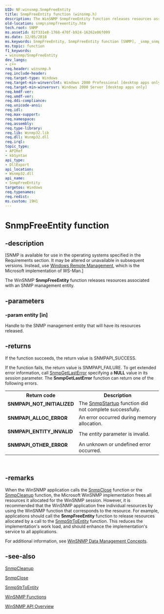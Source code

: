 ```yaml
---
UID: NF:winsnmp.SnmpFreeEntity
title: SnmpFreeEntity function (winsnmp.h)
description: The WinSNMP SnmpFreeEntity function releases resources associated with an SNMP management entity.
old-location: snmp\snmpfreeentity.htm
tech.root: SNMP
ms.assetid: 82f331e8-1768-470f-b924-16262e06f099
ms.date: 12/05/2018
ms.keywords: SnmpFreeEntity, SnmpFreeEntity function [SNMP], _snmp_snmpfreeentity, snmp.snmpfreeentity, winsnmp/SnmpFreeEntity
ms.topic: function
f1_keywords:
- winsnmp/SnmpFreeEntity
dev_langs:
- c++
req.header: winsnmp.h
req.include-header: 
req.target-type: Windows
req.target-min-winverclnt: Windows 2000 Professional [desktop apps only]
req.target-min-winversvr: Windows 2000 Server [desktop apps only]
req.kmdf-ver: 
req.umdf-ver: 
req.ddi-compliance: 
req.unicode-ansi: 
req.idl: 
req.max-support: 
req.namespace: 
req.assembly: 
req.type-library: 
req.lib: Wsnmp32.lib
req.dll: Wsnmp32.dll
req.irql: 
topic_type:
- APIRef
- kbSyntax
api_type:
- DllExport
api_location:
- Wsnmp32.dll
api_name:
- SnmpFreeEntity
targetos: Windows
req.typenames: 
req.redist: 
ms.custom: 19H1
---
```


# SnmpFreeEntity function


## -description


<p class="CCE_Message">[SNMP is available for use in the operating systems specified in the Requirements section. It may be altered or unavailable in subsequent versions. Instead, use <a href="https://docs.microsoft.com/windows/desktop/WinRM/portal">Windows Remote Management</a>, which is the Microsoft implementation of WS-Man.]

The WinSNMP 
<b>SnmpFreeEntity</b> function releases resources associated with an SNMP management entity.


## -parameters




### -param entity [in]

Handle to the SNMP management entity that will have its resources released.


## -returns



If the function succeeds, the return value is SNMPAPI_SUCCESS.

If the function fails, the return value is SNMPAPI_FAILURE. To get extended error information, call 
<a href="https://docs.microsoft.com/windows/desktop/api/winsnmp/nf-winsnmp-snmpgetlasterror">SnmpGetLastError</a> specifying a <b>NULL</b> value in its <i>session</i> parameter. The 
<b>SnmpGetLastError</b> function can return one of the following errors.

<table>
<tr>
<th>Return code</th>
<th>Description</th>
</tr>
<tr>
<td width="40%">
<dl>
<dt><b>SNMPAPI_NOT_INITIALIZED</b></dt>
</dl>
</td>
<td width="60%">
The 
<a href="https://docs.microsoft.com/windows/desktop/api/winsnmp/nf-winsnmp-snmpstartup">SnmpStartup</a> function did not complete successfully.

</td>
</tr>
<tr>
<td width="40%">
<dl>
<dt><b>SNMPAPI_ALLOC_ERROR</b></dt>
</dl>
</td>
<td width="60%">
An error occurred during memory allocation.

</td>
</tr>
<tr>
<td width="40%">
<dl>
<dt><b>SNMPAPI_ENTITY_INVALID</b></dt>
</dl>
</td>
<td width="60%">
The <i>entity</i> parameter is invalid.

</td>
</tr>
<tr>
<td width="40%">
<dl>
<dt><b>SNMPAPI_OTHER_ERROR</b></dt>
</dl>
</td>
<td width="60%">
An unknown or undefined error occurred.

</td>
</tr>
</table>
 




## -remarks



When the WinSNMP application calls the 
<a href="https://docs.microsoft.com/windows/desktop/api/winsnmp/nf-winsnmp-snmpclose">SnmpClose</a> function or the 
<a href="https://docs.microsoft.com/windows/desktop/api/winsnmp/nf-winsnmp-snmpcleanup">SnmpCleanup</a> function, the Microsoft WinSNMP implementation frees all resources it allocated for the WinSNMP session. However, it is recommended that the WinSNMP application free individual resources by using the WinSNMP function that corresponds to the resource. For example, applications should call the 
<b>SnmpFreeEntity</b> function to release resources allocated by a call to the 
<a href="https://docs.microsoft.com/windows/desktop/api/winsnmp/nf-winsnmp-snmpstrtoentity">SnmpStrToEntity</a> function. This reduces the implementation's work load, and should enhance the implementation's service to all applications.

For additional information, see 
<a href="https://docs.microsoft.com/windows/desktop/SNMP/winsnmp-data-management-concepts">WinSNMP Data Management Concepts</a>.




## -see-also




<a href="https://docs.microsoft.com/windows/desktop/api/winsnmp/nf-winsnmp-snmpcleanup">SnmpCleanup</a>



<a href="https://docs.microsoft.com/windows/desktop/api/winsnmp/nf-winsnmp-snmpclose">SnmpClose</a>



<a href="https://docs.microsoft.com/windows/desktop/api/winsnmp/nf-winsnmp-snmpstrtoentity">SnmpStrToEntity</a>



<a href="https://docs.microsoft.com/windows/desktop/SNMP/winsnmp-functions">WinSNMP
		  Functions</a>



<a href="https://docs.microsoft.com/windows/desktop/SNMP/winsnmp-api">WinSNMP API Overview</a>
 

 

